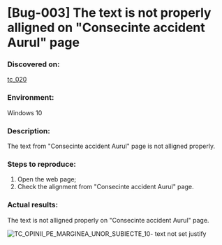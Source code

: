 # **[Bug-003] The text is not properly alligned on "Consecinte accident Aurul" page**

### **Discovered on:**

[tc_020](https://github.com/AlexandraAncaGabor/go-green-resources-testing-project/blob/main/test-cases.md/tc-020.md)

### **Environment:**

Windows 10

### **Description:**

The text from "Consecinte accident Aurul" page is not alligned properly.

### **Steps to reproduce:**

1.  Open the web page;
2.  Check the alignment from "Consecinte accident Aurul" page.

### **Actual results:**

The text is not alligned properly on "Consecinte accident Aurul" page. 


![TC_OPINII_PE_MARGINEA_UNOR_SUBIECTE_10- text not set justify](https://user-images.githubusercontent.com/110250127/221438859-d87b1f6e-6081-4208-98b9-3aabd586c224.png)

